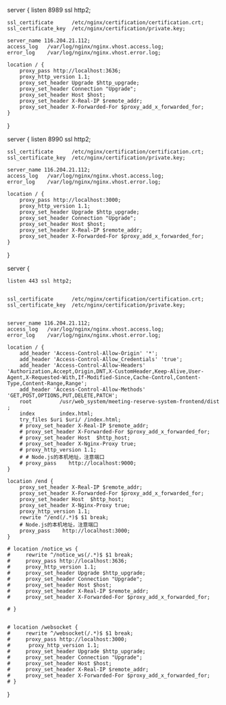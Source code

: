 server {
listen 8989 ssl http2;

    ssl_certificate      /etc/nginx/certification/certification.crt;
    ssl_certificate_key  /etc/nginx/certification/private.key;

    server_name 116.204.21.112;
    access_log   /var/log/nginx/nginx.vhost.access.log;
    error_log    /var/log/nginx/nginx.vhost.error.log;

    location / {
        proxy_pass http://localhost:3636;
        proxy_http_version 1.1;
        proxy_set_header Upgrade $http_upgrade;
        proxy_set_header Connection "Upgrade";
        proxy_set_header Host $host;
        proxy_set_header X-Real-IP $remote_addr;
        proxy_set_header X-Forwarded-For $proxy_add_x_forwarded_for;
    }

}

<!--  -->

server {
listen 8990 ssl http2;

    ssl_certificate      /etc/nginx/certification/certification.crt;
    ssl_certificate_key  /etc/nginx/certification/private.key;

    server_name 116.204.21.112;
    access_log   /var/log/nginx/nginx.vhost.access.log;
    error_log    /var/log/nginx/nginx.vhost.error.log;

    location / {
        proxy_pass http://localhost:3000;
        proxy_http_version 1.1;
        proxy_set_header Upgrade $http_upgrade;
        proxy_set_header Connection "Upgrade";
        proxy_set_header Host $host;
        proxy_set_header X-Real-IP $remote_addr;
        proxy_set_header X-Forwarded-For $proxy_add_x_forwarded_for;
    }

}

<!--  -->

server {

    listen 443 ssl http2;


    ssl_certificate      /etc/nginx/certification/certification.crt;
    ssl_certificate_key  /etc/nginx/certification/private.key;


    server_name 116.204.21.112;
    access_log   /var/log/nginx/nginx.vhost.access.log;
    error_log    /var/log/nginx/nginx.vhost.error.log;

    location / {
        add_header 'Access-Control-Allow-Origin' '*';
        add_header 'Access-Control-Allow_Credentials' 'true';
        add_header 'Access-Control-Allow-Headers' 'Authorization,Accept,Origin,DNT,X-CustomHeader,Keep-Alive,User-Agent,X-Requested-With,If-Modified-Since,Cache-Control,Content-Type,Content-Range,Range';
        add_header 'Access-Control-Allow-Methods' 'GET,POST,OPTIONS,PUT,DELETE,PATCH';
        root         /usr/web_system/meeting-reserve-system-frontend/dist ;
        index        index.html;
        try_files $uri $uri/ /index.html;
        # proxy_set_header X-Real-IP $remote_addr;
        # proxy_set_header X-Forwarded-For $proxy_add_x_forwarded_for;
        # proxy_set_header Host  $http_host;
        # proxy_set_header X-Nginx-Proxy true;
        # proxy_http_version 1.1;
        # # Node.js的本机地址，注意端口
        # proxy_pass    http://localhost:9000;
    }

    location /end {
        proxy_set_header X-Real-IP $remote_addr;
        proxy_set_header X-Forwarded-For $proxy_add_x_forwarded_for;
        proxy_set_header Host  $http_host;
        proxy_set_header X-Nginx-Proxy true;
        proxy_http_version 1.1;
        rewrite ^/end(/.*)$ $1 break;
        # Node.js的本机地址，注意端口
        proxy_pass    http://localhost:3000;
    }

    # location /notice_ws {
    #     rewrite ^/notice_ws(/.*)$ $1 break;
    #     proxy_pass http://localhost:3636;
    #     proxy_http_version 1.1;
    #     proxy_set_header Upgrade $http_upgrade;
    #     proxy_set_header Connection "Upgrade";
    #     proxy_set_header Host $host;
    #     proxy_set_header X-Real-IP $remote_addr;
    #     proxy_set_header X-Forwarded-For $proxy_add_x_forwarded_for;

    # }


    # location /websocket {
    #     rewrite ^/websocket(/.*)$ $1 break;
    #     proxy_pass http://localhost:3000;
    #      proxy_http_version 1.1;
    #     proxy_set_header Upgrade $http_upgrade;
    #     proxy_set_header Connection "Upgrade";
    #     proxy_set_header Host $host;
    #     proxy_set_header X-Real-IP $remote_addr;
    #     proxy_set_header X-Forwarded-For $proxy_add_x_forwarded_for;
    # }

}

